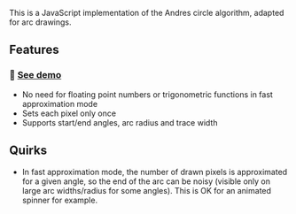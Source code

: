 This is a JavaScript implementation of the Andres circle algorithm, adapted for arc drawings.

## Features
### :rocket: [See demo](https://motla.github.io/arc-algorithm/)
- No need for floating point numbers or trigonometric functions in fast approximation mode
- Sets each pixel only once
- Supports start/end angles, arc radius and trace width

## Quirks
- In fast approximation mode, the number of drawn pixels is approximated for a given angle, so the end of the arc can be noisy (visible only on large arc widths/radius for some angles). This is OK for an animated spinner for example.

